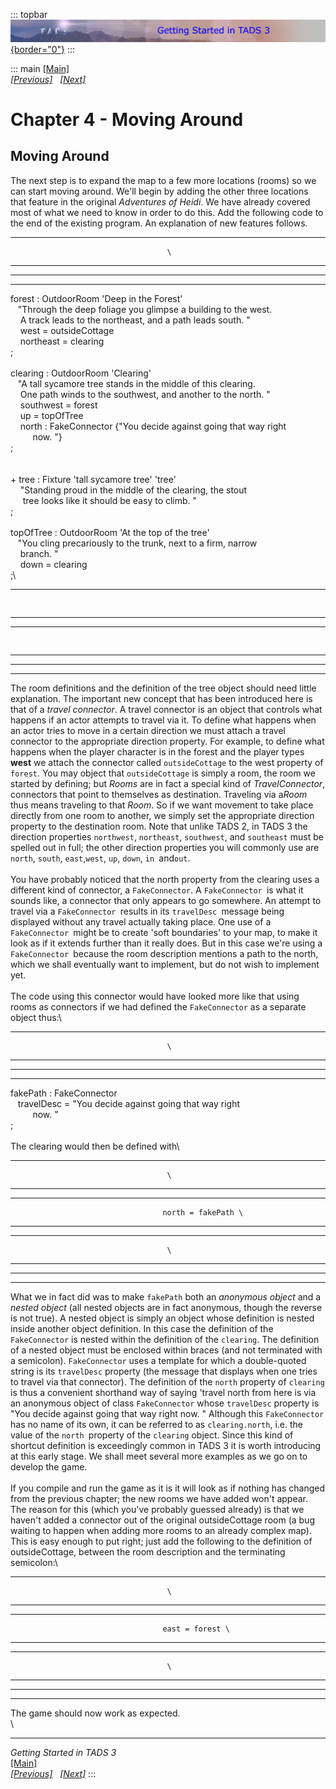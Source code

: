 ::: topbar
[![](topbar.jpg){border="0"}](index.html)
:::

::: main
[\[Main\]](index.html)\
*[\[Previous\]](tyingupsomeloosestrings.htm)
  [\[Next\]](climbingthetree.htm)*

# Chapter 4 - Moving Around

## Moving Around

The next step is to expand the map to a few more locations (rooms) so we
can start moving around. We\'ll begin by adding the other three
locations that feature in the original *Adventures of Heidi*. We have
already covered most of what we need to know in order to do this. Add
the following code to the end of the existing program. An explanation of
new features follows.

  ----------------------------------- -----------------------------------
                                       \

  ----------------------------------- -----------------------------------

  -- --
     
  -- --

forest : OutdoorRoom \'Deep in the Forest\'\
   \"Through the deep foliage you glimpse a building to the west.\
    A track leads to the northeast, and a path leads south. \"\
    west = outsideCottage\
    northeast = clearing  \
;\
\
clearing : OutdoorRoom \'Clearing\'    \
   \"A tall sycamore tree stands in the middle of this clearing.\
    One path winds to the southwest, and another to the north. \"\
    southwest = forest\
    up = topOfTree\
    north : FakeConnector {\"You decide against going that way right\
         now. \"}\
;\
\
\
+ tree : Fixture \'tall sycamore tree\' \'tree\'\
    \"Standing proud in the middle of the clearing, the stout\
     tree looks like it should be easy to climb. \"   \
;\
\
topOfTree : OutdoorRoom \'At the top of the tree\'\
   \"You cling precariously to the trunk, next to a firm, narrow\
    branch. \"\
    down = clearing\
;\

  -- ---
      
  -- ---

  -- ---
      
  -- ---

  -- --
     
  -- --

The room definitions and the definition of the tree object should need
little explanation. The important new concept that has been introduced
here is that of a *travel connector*. A travel connector is an object
that controls what happens if an actor attempts to travel via it. To
define what happens when an actor tries to move in a certain direction
we must attach a travel connector to the appropriate direction property.
For example, to define what happens when the player character is in the
forest and the player types **west** we attach the connector called
`outsideCottage` to the west property of `forest`. You may object that
`outsideCottage` is simply a room, the room we started by defining; but
*Rooms* are in fact a special kind of *TravelConnector*, connectors that
point to themselves as destination. Traveling via a*Room* thus means
traveling to that *Room*. So if we want movement to take place directly
from one room to another, we simply set the appropriate direction
property to the destination room. Note that unlike TADS 2, in TADS 3 the
direction properties `northwest`, `northeast`, `southwest`, and
`southeast` must be spelled out in full; the other direction properties
you will commonly use are `north`, `south`, `east`,`west`, `up`, `down`,
`in `and`out`.\
\
You have probably noticed that the north property from the clearing uses
a different kind of connector, a `FakeConnector`. A `FakeConnector `is
what it sounds like, a connector that only appears to go somewhere. An
attempt to travel via a `FakeConnector `results in its
`travelDesc `message being displayed without any travel actually taking
place. One use of a `FakeConnector `might be to create \'soft
boundaries\' to your map, to make it look as if it extends further than
it really does. But in this case we\'re using a `FakeConnector `because
the room description mentions a path to the north, which we shall
eventually want to implement, but do not wish to implement yet.\
\
The code using this connector would have looked more like that using
rooms as connectors if we had defined the `FakeConnector` as a separate
object thus:\

  ----------------------------------- -----------------------------------
                                       \

  ----------------------------------- -----------------------------------

  -- --
     
  -- --

fakePath : FakeConnector\
   travelDesc = \"You decide against going that way right\
         now. \"\
;\
\
The clearing would then be defined with\

  ----------------------------------- -----------------------------------
                                       \

  ----------------------------------- -----------------------------------

  ----------------------------------- -----------------------------------
                                      north = fakePath \

  ----------------------------------- -----------------------------------

  ----------------------------------- -----------------------------------
                                       \

  ----------------------------------- -----------------------------------

  -- --
     
  -- --

What we in fact did was to make `fakePath` both an *anonymous object*
and a *nested object* (all nested objects are in fact anonymous, though
the reverse is not true). A nested object is simply an object whose
definition is nested inside another object definition. In this case the
definition of the `FakeConnector` is nested within the definition of the
`clearing`. The definition of a nested object must be enclosed within
braces (and not terminated with a semicolon). `FakeConnector` uses a
template for which a double-quoted string is its `travelDesc` property
(the message that displays when one tries to travel via that connector).
The definition of the `north` property of `clearing` is thus a
convenient shorthand way of saying \'travel north from here is via an
anonymous object of class `FakeConnector` whose `travelDesc` property is
\"You decide against going that way right now. \" Although this
`FakeConnector` has no name of its own, it can be referred to as
`clearing.north`, i.e. the value of the `north `property of the
`clearing` object. Since this kind of shortcut definition is exceedingly
common in TADS 3 it is worth introducing at this early stage. We shall
meet several more examples as we go on to develop the game.\
\
If you compile and run the game as it is it will look as if nothing has
changed from the previous chapter; the new rooms we have added won\'t
appear. The reason for this (which you\'ve probably guessed already) is
that we haven\'t added a connector out of the original outsideCottage
room (a bug waiting to happen when adding more rooms to an already
complex map). This is easy enough to put right; just add the following
to the definition of outsideCottage, between the room description and
the terminating semicolon:\

  ----------------------------------- -----------------------------------
                                       \

  ----------------------------------- -----------------------------------

  ----------------------------------- -----------------------------------
                                      east = forest \

  ----------------------------------- -----------------------------------

  ----------------------------------- -----------------------------------
                                       \

  ----------------------------------- -----------------------------------

  -- --
     
  -- --

The game should now work as expected.\
\

------------------------------------------------------------------------

*Getting Started in TADS 3*\
[\[Main\]](index.html)\
*[\[Previous\]](tyingupsomeloosestrings.htm)
  [\[Next\]](climbingthetree.htm)*
:::
